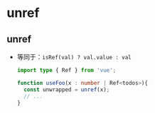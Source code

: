 # unref

## unref

- 等同于：`isRef(val) ? val.value : val`

    ```typescript
    import type { Ref } from 'vue';

    function useFoo(x : number | Ref<todos>){
      const unwrapped = unref(x);
      // ...
    }
    ```
